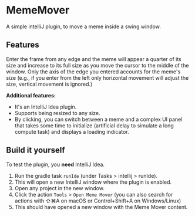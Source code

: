 # MemeMover

A simple intelliJ plugin, to move a meme inside a swing window.

## Features

Enter the frame from any edge and the meme will appear a quarter of its size and increase to its full size as you move the cursor to the middle of the window. Only the axis of the edge you entered accounts for the meme's size (e.g., if you enter from the left only horizontal movement will adjust the size, vertical movement is ignored.)

**Additional features:**
- It's an IntelliJ Idea plugin.
- Supports being resized to any size.
- By clicking, you can switch between a meme and a complex UI panel that takes some time to initialize (artificial delay to simulate a long compute task) and displays a loading indicator.

## Build it yourself

To test the plugin, you **need** IntelliJ Idea.

1. Run the gradle task `runIde` (under Tasks > intellij > runIde).
2. This will open a new IntelliJ window where the plugin is enabled.
3. Open any project in the new window.
4. Click the action `Tools` > `Open Meme Mover` (you can also search for actions with ⇧⌘A on macOS or Control+Shift+A on Windows/Linux)
5. This should have opened a new window with the Meme Mover content.